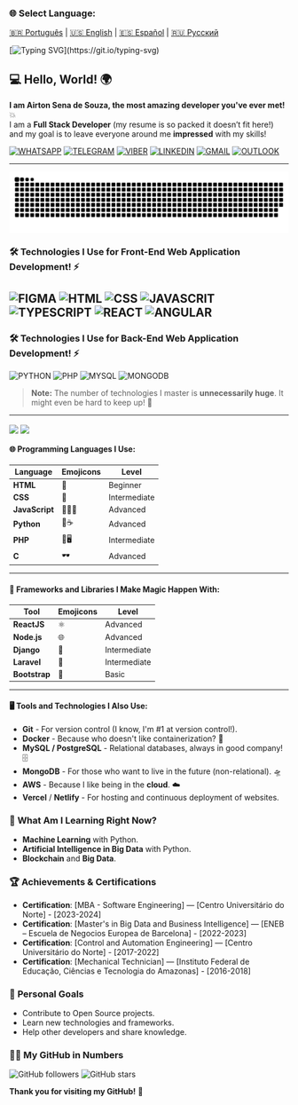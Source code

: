 ### 🌐 Select Language:

[🇧🇷 Português](README.md) | [🇺🇸 English](README.en.md) | [🇪🇸 Español](README.es.md) | [🇷🇺 Русский](README.ru.md)



[![Typing SVG](https://readme-typing-svg.herokuapp.com?font=Ubuntu+Mono&size=40&pause=1000&color=ADD8E6&background=FFCC0000&center=true&vCenter=true&width=435&lines=Hello%2C+World!;I+am+Airton+Sena.;Welcome!)](https://git.io/typing-svg)

## 💻 Hello, World! 🌍

**I am Airton Sena de Souza, the most amazing developer you've ever met!** 💥  
I am a **Full Stack Developer** (my resume is so packed it doesn’t fit here!) and my goal is to leave everyone around me **impressed** with my skills!

[![WHATSAPP](https://img.shields.io/badge/WhatsApp-25D366?style=for-the-badge&logo=whatsapp&logoColor=white)](https://wa.me/+380975521736)
[![TELEGRAM](https://img.shields.io/badge/Telegram-2CA5E0?style=for-the-badge&logo=telegram&logoColor=white)](https://t.me/airtonsenadesouza)
[![VIBER](https://img.shields.io/badge/viber-685EA9?style=for-the-badge&logo=viber&logoColor=white)](viber://chat?number=+380975521736)
[![LINKEDIN](https://img.shields.io/badge/LinkedIn-0077B5?style=for-the-badge&logo=linkedin&logoColor=white)](https://www.linkedin.com/in/airton-sena-de-souza-7809a4191/)
[![GMAIL](https://img.shields.io/badge/Gmail-D14836?style=for-the-badge&logo=gmail&logoColor=white)](AIRTONBRAM@GMAIL.COM)
[![OUTLOOK](https://img.shields.io/badge/Microsoft_Outlook-0078D4?style=for-the-badge&logo=microsoft-outlook&logoColor=white)](AIRTON_PRIDE@GMAIL.COM)

---

<picture align="center">
  <source media="(prefers-color-scheme: dark)" srcset="https://raw.githubusercontent.com/airtonsenadesouza/airtonsenadesouza/output/github-contribution-grid-snake-dark.svg">
  <source media="(prefers-color-scheme: light)" srcset="https://raw.githubusercontent.com/airtonsenadesouza/airtonsenadesouza/output/github-contribution-grid-snake-dark.svg">
  <img align="center" alt="github contribution grid snake animation" src="https://raw.githubusercontent.com/airtonsenadesouza/airtonsenadesouza/output/github-contribution-grid-snake.svg">
</picture>

### 🛠️ Technologies I Use for Front-End Web Application Development! ⚡️
![FIGMA](https://img.shields.io/badge/Figma-F24E1E?style=for-the-badge&logo=figma&logoColor=white)
![HTML](https://img.shields.io/badge/HTML5-E34F26?style=for-the-badge&logo=html5&logoColor=white) 
![CSS](https://img.shields.io/badge/CSS3-1572B6?style=for-the-badge&logo=css3&logoColor=white)
![JAVASCRIT](https://img.shields.io/badge/JavaScript-323330?style=for-the-badge&logo=javascript&logoColor=F7DF1E)
![TYPESCRIPT](https://img.shields.io/badge/TypeScript-007ACC?style=for-the-badge&logo=typescript&logoColor=white)
![REACT](https://img.shields.io/badge/React-20232A?style=for-the-badge&logo=react&logoColor=61DAFB)
![ANGULAR](https://img.shields.io/badge/Angular-DD0031?style=for-the-badge&logo=angular&logoColor=white)
---
### 🛠️ Technologies I Use for Back-End Web Application Development! ⚡️
![PYTHON](https://img.shields.io/badge/Python-14354C?style=for-the-badge&logo=python&logoColor=white)
![PHP](https://img.shields.io/badge/PHP-777BB4?style=for-the-badge&logo=php&logoColor=white)
![MYSQL](https://img.shields.io/badge/MySQL-00000F?style=for-the-badge&logo=mysql&logoColor=white)
![MONGODB](https://img.shields.io/badge/MongoDB-4EA94B?style=for-the-badge&logo=mongodb&logoColor=white)
> **Note:** The number of technologies I master is **unnecessarily huge**. It might even be hard to keep up! 👀
---
<div>
  <img align="center" src="https://github-readme-stats.vercel.app/api?username=airtonsenadesouza&show_icons=true&count_private=true&theme=radical" />
  <img align="center" src="https://github-readme-stats.vercel.app/api/top-langs/?username=airtonsenadesouza&langs_count=6&theme=radical" />
</div>

#### 🌐 **Programming Languages I Use:**

| Language   | Emojicons | Level |
|-------------|-----------|-------|
| **HTML**    | 👑       | Beginner |
| **CSS**     | 💅       | Intermediate |
| **JavaScript** | 🧙‍♂️✨ | Advanced |
| **Python**  | 🤖☕     | Advanced |
| **PHP**     | 🔧🖥     | Intermediate |
| **C**       | 🕶       | Advanced |

---

#### 🎨 **Frameworks and Libraries I Make Magic Happen With:**

| Tool             | Emojicons  | Level     |
|------------------|------------|-----------|
| **ReactJS**      | ⚛️        | Advanced  |
| **Node.js**      | 🌐        | Advanced  |
| **Django**       | 🐍        | Intermediate |
| **Laravel**      | 🚀        | Intermediate |
| **Bootstrap**    | 💅        | Basic     |

---

#### 🖥️ **Tools and Technologies I Also Use:**

- **Git** - For version control (I know, I'm #1 at version control!).
- **Docker** - Because who doesn't like containerization? 🐳
- **MySQL / PostgreSQL** - Relational databases, always in good company! 🗄️
- **MongoDB** - For those who want to live in the future (non-relational). 🛸
- **AWS** - Because I like being in the **cloud**. ☁️
- **Vercel** / **Netlify** - For hosting and continuous deployment of websites.

### 🌱 **What Am I Learning Right Now?**
- **Machine Learning** with Python.
- **Artificial Intelligence in Big Data** with Python.
- **Blockchain** and **Big Data**.

### 🏆 **Achievements & Certifications**
- **Certification**: [MBA - Software Engineering] — [Centro Universitário do Norte] - [2023-2024]
- **Certification**: [Master's in Big Data and Business Intelligence] — [ENEB – Escuela de Negocios Europea de Barcelona] - [2022-2023]
- **Certification**: [Control and Automation Engineering] — [Centro Universitário do Norte] - [2017-2022]
- **Certification**: [Mechanical Technician] — [Instituto Federal de Educação, Ciências e Tecnologia do Amazonas] - [2016-2018]

### 🎯 **Personal Goals**
- Contribute to Open Source projects.
- Learn new technologies and frameworks.
- Help other developers and share knowledge.

### 🧑‍💻 **My GitHub in Numbers**
![GitHub followers](https://img.shields.io/github/followers/airtonsenadesouza?label=Follow&style=social)
![GitHub stars](https://img.shields.io/github/stars/airtonsenadesouza?label=Stars&style=social)

**Thank you for visiting my GitHub!** 🚀
